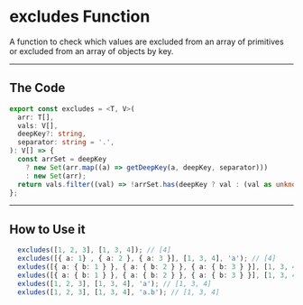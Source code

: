 # excludes Function

A function to check which values are excluded from an array of primitives or excluded from an array of objects by key.

---

## The Code

```typescript
export const excludes = <T, V>(
  arr: T[],
  vals: V[],
  deepKey?: string,
  separator: string = '.',
): V[] => {
  const arrSet = deepKey
    ? new Set(arr.map((a) => getDeepKey(a, deepKey, separator)))
    : new Set(arr);
  return vals.filter((val) => !arrSet.has(deepKey ? val : (val as unknown as T)));
};
```

---

## How to Use it

```typescript
  excludes([1, 2, 3], [1, 3, 4]); // [4]
  excludes([{ a: 1} , { a: 2 }, { a: 3 }], [1, 3, 4], 'a'); // [4]
  exludes([{ a: { b: 1 } }, { a: { b: 2 } }, { a: { b: 3 } }], [1, 3, 4], 'a.b'); // 4
  exludes([{ a: { b: 1 } }, { a: { b: 2 } }, { a: { b: 3 } }], [1, 3, 4], 'a/b', '/'); // 4
  exludes([1, 2, 3], [1, 3, 4], 'a'); // [1, 3, 4]
  exludes([1, 2, 3], [1, 3, 4], 'a.b'); // [1, 3, 4]
```
